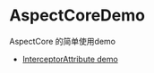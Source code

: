 # AspectCoreDemo

AspectCore 的简单使用demo

* [InterceptorAttribute demo](src\InterceptorAttribute\README.md)